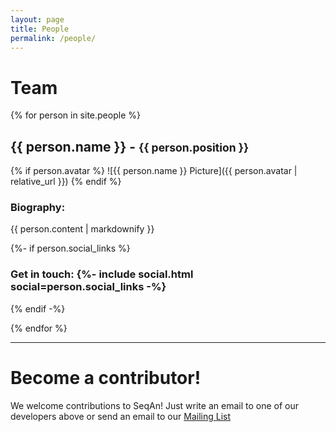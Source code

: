 ```yaml
---
layout: page
title: People
permalink: /people/
---
```


# Team

{% for person in site.people %}
## {{ person.name }} - <small>{{ person.position }}</small>

{% if person.avatar %}
![{{ person.name }} Picture]({{ person.avatar | relative_url }})
{% endif %}

### Biography:
{{ person.content | markdownify }}

{%- if person.social_links %}
<h3>
Get in touch:
<span class="social-links">
  {%- include social.html social=person.social_links -%}
</span>
</h3>
{% endif -%}

{% endfor %}

----

# Become a contributor!

We welcome contributions to SeqAn!
Just write an email to one of our developers above or send an email to our
[Mailing List](https://lists.fu-berlin.de/listinfo/seqan-dev#subscribe)
